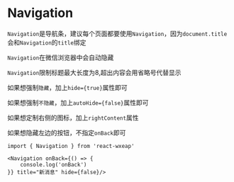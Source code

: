 # Navigation

`Navigation`是导航条，建议每个页面都要使用`Navigation`，因为`document.title`会和`Navigation`的`title`绑定

`Navigation`在微信浏览器中会自动隐藏

`Navigation`限制标题最大长度为8,超出内容会用省略号代替显示

如果想强制`隐藏`，加上`hide={true}`属性即可

如果想强制`不隐藏`，加上`autoHide={false}`属性即可

如果想定制右侧的图标，加上`rightContent`属性

如果想隐藏左边的按钮，不指定`onBack`即可

```
import { Navigation } from 'react-wxeap'

<Navigation onBack={() => {
    console.log('onBack')
}} title="新消息" hide={false}/>
```

